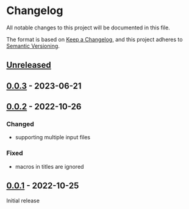 # Changelog
All notable changes to this project will be documented in this file.

The format is based on [Keep a Changelog](https://keepachangelog.com/en/1.0.0/),
and this project adheres to [Semantic Versioning](https://semver.org/spec/v2.0.0.html).

## [Unreleased]

## [0.0.3] - 2023-06-21

## [0.0.2] - 2022-10-26

### Changed
* supporting multiple input files

### Fixed
* macros in titles are ignored

## [0.0.1] - 2022-10-25

Initial release

[Unreleased]: https://github.com/fmatter/biblatex2bibtex/compare/v0.0.3...HEAD
[0.0.3]: https://github.com/fmatter/biblatex2bibtex/compare/v0.0.2...v0.0.3
[0.0.2]: https://github.com/fmatter/biblatex2bibtex/compare/v0.0.1...v0.0.2
[0.0.1]: https://github.com/fmatter/biblatex2bibtex/compare/v0.0.1...v0.0.1
